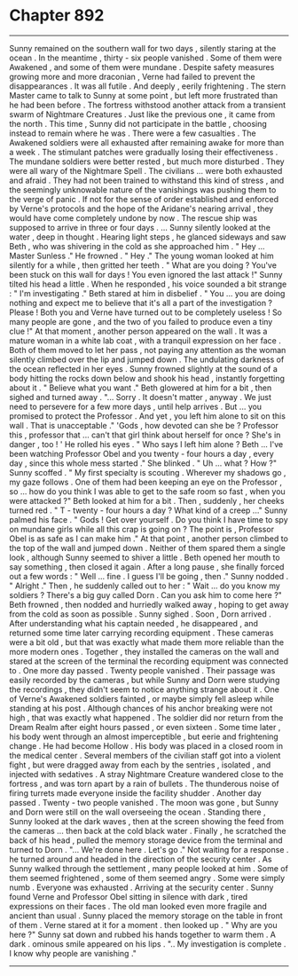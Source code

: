 
# Chapter 892


---

Sunny remained on the southern wall for two days , silently staring at the ocean . In the meantime , thirty - six people vanished . Some of them were Awakened , and some of them were mundane . Despite safety measures growing more and more draconian , Verne had failed to prevent the disappearances . It was all futile .
And deeply , eerily frightening .
The stern Master came to talk to Sunny at some point , but left more frustrated than he had been before .
The fortress withstood another attack from a transient swarm of Nightmare Creatures . Just like the previous one , it came from the north . This time , Sunny did not participate in the battle , choosing instead to remain where he was . There were a few casualties .
The Awakened soldiers were all exhausted after remaining awake for more than a week . The stimulant patches were gradually losing their effectiveness . The mundane soldiers were better rested , but much more disturbed . They were all wary of the Nightmare Spell .
The civilians ... were both exhausted and afraid . They had not been trained to withstand this kind of stress , and the seemingly unknowable nature of the vanishings was pushing them to the verge of panic . If not for the sense of order established and enforced by Verne's protocols and the hope of the Aridane's nearing arrival , they would have come completely undone by now .
The rescue ship was supposed to arrive in three or four days .
... Sunny silently looked at the water , deep in thought .
Hearing light steps , he glanced sideways and saw Beth , who was shivering in the cold as she approached him .
" Hey ... Master Sunless ."
He frowned .
" Hey ."
The young woman looked at him silently for a while , then gritted her teeth .
" What are you doing ? You've been stuck on this wall for days ! You even ignored the last attack !"
Sunny tilted his head a little . When he responded , his voice sounded a bit strange :
" I'm investigating ."
Beth stared at him in disbelief .
" You ... you are doing nothing and expect me to believe that it's all a part of the investigation ? Please ! Both you and Verne have turned out to be completely useless ! So many people are gone , and the two of you failed to produce even a tiny clue !"
At that moment , another person appeared on the wall . It was a mature woman in a white lab coat , with a tranquil expression on her face . Both of them moved to let her pass , not paying any attention as the woman silently climbed over the lip and jumped down . The undulating darkness of the ocean reflected in her eyes .
Sunny frowned slightly at the sound of a body hitting the rocks down below and shook his head , instantly forgetting about it .
" Believe what you want ."
Beth glowered at him for a bit , then sighed and turned away .
"... Sorry . It doesn't matter , anyway . We just need to persevere for a few more days , until help arrives . But ... you promised to protect the Professor . And yet , you left him alone to sit on this wall . That is unacceptable ."
'Gods , how devoted can she be ? Professor this , professor that ... can't that girl think about herself for once ? She's in danger , too ! '
He rolled his eyes .
" Who says I left him alone ? Beth ... I've been watching Professor Obel and you twenty - four hours a day , every day , since this whole mess started ."
She blinked .
" Uh ... what ? How ?"
Sunny scoffed .
" My first specialty is scouting . Wherever my shadows go , my gaze follows . One of them had been keeping an eye on the Professor , so ... how do you think I was able to get to the safe room so fast , when you were attacked ?"
Beth looked at him for a bit . Then , suddenly , her cheeks turned red .
" T - twenty - four hours a day ? What kind of a creep ..."
Sunny palmed his face .
" Gods ! Get over yourself . Do you think I have time to spy on mundane girls while all this crap is going on ? The point is , Professor Obel is as safe as I can make him ."
At that point , another person climbed to the top of the wall and jumped down . Neither of them spared them a single look , although Sunny seemed to shiver a little .
Beth opened her mouth to say something , then closed it again . After a long pause , she finally forced out a few words :
" Well ... fine . I guess I'll be going , then ."
Sunny nodded .
" Alright ."
Then , he suddenly called out to her :
" Wait ... do you know my soldiers ? There's a big guy called Dorn . Can you ask him to come here ?"
Beth frowned , then nodded and hurriedly walked away , hoping to get away from the cold as soon as possible . Sunny sighed .
Soon , Dorn arrived . After understanding what his captain needed , he disappeared , and returned some time later carrying recording equipment . These cameras were a bit old , but that was exactly what made them more reliable than the more modern ones .
Together , they installed the cameras on the wall and stared at the screen of the terminal the recording equipment was connected to .
One more day passed . Twenty people vanished .
Their passage was easily recorded by the cameras , but while Sunny and Dorn were studying the recordings , they didn't seem to notice anything strange about it .
One of Verne's Awakened soldiers fainted , or maybe simply fell asleep while standing at his post . Although chances of his anchor breaking were not high , that was exactly what happened . The soldier did nor return from the Dream Realm after eight hours passed , or even sixteen . Some time later , his body went through an almost imperceptible , but eerie and frightening change .
He had become Hollow .
His body was placed in a closed room in the medical center .
Several members of the civilian staff got into a violent fight , but were dragged away from each by the sentries , isolated , and injected with sedatives .
A stray Nightmare Creature wandered close to the fortress , and was torn apart by a rain of bullets . The thunderous noise of firing turrets made everyone inside the facility shudder .
Another day passed . Twenty - two people vanished .
The moon was gone , but Sunny and Dorn were still on the wall overseeing the ocean .
Standing there , Sunny looked at the dark waves , then at the screen showing the feed from the cameras ... then back at the cold black water .
Finally , he scratched the back of his head , pulled the memory storage device from the terminal and turned to Dorn .
"... We're done here . Let's go ."
Not waiting for a response . he turned around and headed in the direction of the security center . As Sunny walked through the settlement , many people looked at him . Some of them seemed frightened , some of them seemed angry . Some were simply numb .
Everyone was exhausted .
Arriving at the security center . Sunny found Verne and Professor Obel sitting in silence with dark , tired expressions on their faces . The old man looked even more fragile and ancient than usual .
Sunny placed the memory storage on the table in front of them .
Verne stared at it for a moment . then looked up . " Why are you here ?"
Sunny sat down and rubbed his hands together to warm them . A dark . ominous smile appeared on his lips .
".. My investigation is complete . I know why people are vanishing ."

---


